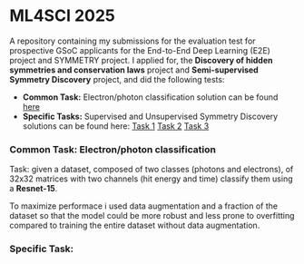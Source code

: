 # ML4SCI 2025
A repository containing my submissions for the evaluation test for prospective
 GSoC applicants for the End-to-End Deep Learning (E2E) project and SYMMETRY project.
 I applied for, the **Discovery of hidden symmetries and conservation laws** project 
 and **Semi-supervised Symmetry Discovery** project, and did the following tests:
- **Common Task:** Electron/photon classification solution can be found [here](https://github.com/GiuseppeFrigeni/ML4SCI2025/blob/main/Common%20task/Common_Task.ipynb)
- **Specific Tasks:** Supervised and Unsupervised Symmetry Discovery solutions can be found here: [Task 1](https://github.com/GiuseppeFrigeni/ML4SCI2025/blob/main/Specific%20task/Task_1/Task_1.ipynb) [Task 2](https://github.com/GiuseppeFrigeni/ML4SCI2025/blob/main/Specific%20task/Task_2/Task_2.ipynb) [Task 3](https://github.com/GiuseppeFrigeni/ML4SCI2025/blob/main/Specific%20task/Task_3/Task_3.ipynb)
  
### Common Task: Electron/photon classification
Task: given a dataset, composed of two classes (photons and electrons), of 32x32
matrices with two channels (hit energy and time) classify them using a **Resnet-15**.

To maximize performace i used data augmentation and a fraction of the dataset so that
the model could be more robust and less prone to overfitting compared to training
the entire dataset without data augmentation.


### Specific Task: 
